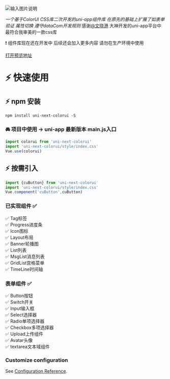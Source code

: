 ![输入图片说明](https://images.gitee.com/uploads/images/2021/0415/115111_c20a241e_5335988.jpeg "hero.jpg")

_一个基于ColorUI CSS库二次开发的uni-app组件库 在原先的基础上扩展了如表单验证 属性切换 遵守dataCom开发规则_
感谢[@文晓港](https://github.com/weilanwl) 大神开发的uni-app平台中最符合我审美的一款css库

 :exclamation: 组件库现在还在开发中 后续还会加入更多内容 请勿在生产环境中使用

[打开预览地址](https://lastly1999.github.io/color-ui-next/doc/index.html)


# :zap: 快速使用

##  :zap: npm 安装
```shell
npm install uni-next-colorui -S
```

###  :oncoming_automobile: 项目中使用 -> uni-app 最新版本 main.js入口
```javascript
import colorui from 'uni-next-colorui'
import 'uni-next-colorui/style/index.css'
Vue.use(colorui)
```

##  :zap: 按需引入
```javascript
import {cuButton} from 'uni-next-colorui'
import 'uni-next-colorui/style/index.css'
Vue.component('cuButton',cuButton)
```

### 已实现组件 :white_check_mark:
 :white_check_mark: Tag标签<br/>
 :white_check_mark: Progress进度条<br/>
 :white_check_mark: Icon图标<br/>
 :white_check_mark: Layout布局<br/>
 :white_check_mark: Banner轮播图<br/>
 :white_check_mark: List列表<br/>
 :white_check_mark: MsgList消息列表<br/>
 :white_check_mark: GridList宫格菜单<br/>
 :white_check_mark: TimeLine时间轴<br/>

### 表单组件  :white_check_mark:
 :white_check_mark: Button按钮 <br/>
 :white_check_mark: Switch开关<br/>
 :white_check_mark: Input输入框<br/>
 :white_check_mark: Select选择器<br/>
 :white_check_mark: Radio单项选择器<br/>
 :white_check_mark: Checkbox多项选择器<br/>
 :white_check_mark: Upload上传组件<br/>
 :white_check_mark: Avatar头像<br/>
 :white_check_mark: textarea文本域组件


### Customize configuration
See [Configuration Reference](https://cli.vuejs.org/config/).

